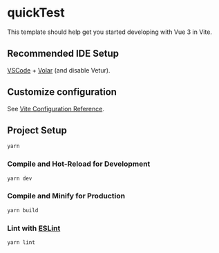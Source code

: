 # quickTest

This template should help get you started developing with Vue 3 in Vite.

## Recommended IDE Setup

[VSCode](https://code.visualstudio.com/) + [Volar](https://marketplace.visualstudio.com/items?itemName=Vue.volar) (and disable Vetur).

## Customize configuration

See [Vite Configuration Reference](https://vitejs.dev/config/).

## Project Setup

```sh
yarn
```

### Compile and Hot-Reload for Development

```sh
yarn dev
```

### Compile and Minify for Production

```sh
yarn build
```

### Lint with [ESLint](https://eslint.org/)

```sh
yarn lint
```
